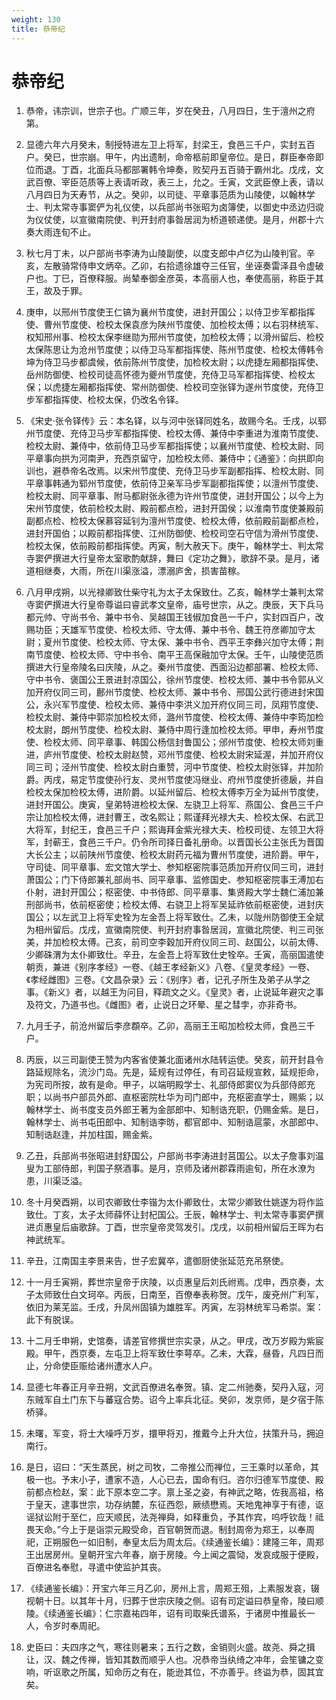 ```yaml
---
weight: 130
title: 恭帝纪
---
```


# 恭帝纪

1. <span id="恭帝纪-1"></span>
恭帝，讳宗训，世宗子也。广顺三年，岁在癸丑，八月四日，生于澶州之府第。

2. <span id="恭帝纪-2"></span>
显德六年六月癸未，制授特进左卫上将军，封梁王，食邑三千户，实封五百户。癸巳，世宗崩。甲午，内出遗制，命帝柩前即皇帝位。是日，群臣奉帝即位而退。丁酉，北面兵马都部署韩令坤奏，败契丹五百骑于霸州北。戊戌，文武百僚、宰臣范质等上表请听政，表三上，允之。壬寅，文武臣僚上表，请以八月四日为天寿节，从之。癸卯，以司徒、平章事范质为山陵使，以翰林学士、判太常寺事窦俨为礼仪使，以兵部尚书张昭为卤簿使，以御史中丞边归谠为仪仗使，以宣徽南院使、判开封府事昝居润为桥道顿递使。是月，州郡十六奏大雨连旬不止。

3. <span id="恭帝纪-3"></span>
秋七月丁未，以户部尚书李涛为山陵副使，以度支郎中卢亿为山陵判官。辛亥，左散骑常侍申文炳卒。乙卯，右拾遗徐雄夺三任官，坐诬奏雷泽县令虚破户也。丁巳，百僚释服。尚辇奉御金彦英，本高丽人也，奉使高丽，称臣于其王，故及于罪。

4. <span id="恭帝纪-4"></span>
庚申，以邢州节度使王仁镐为襄州节度使，进封开国公；以侍卫步军都指挥使、曹州节度使、检校太保袁彦为陕州节度使、加检校太傅；以右羽林统军、权知邢州事、检校太保李继勋为邢州节度使，加检校太傅；以滑州留后、检校太保陈思让为沧州节度使；以侍卫马军都指挥使、陈州节度使、检校太傅韩令坤为侍卫马步都虞候，依前陈州节度使，加检校太尉；以虎捷左厢都指挥使、岳州防御使、检校司徒高怀德为夔州节度使，充侍卫马军都指挥使、检校太保；以虎捷左厢都指挥使、常州防御使、检校司空张铎为遂州节度使，充侍卫步军都指挥使、检校太保，仍改名令铎。

5. <span id="恭帝纪-5"></span>
《宋史·张令铎传》云：本名铎，以与河中张铎同姓名，故赐今名。壬戌，以郓州节度使、充侍卫马步军都指挥使、检校太傅、兼侍中李重进为淮南节度使、检校太尉、兼侍中，依前侍卫马步军都指挥使；以襄州节度使、检校太尉、同平章事向拱为河南尹，充西京留守，加检校太师、兼侍中；《通鉴》：向拱即向训也，避恭帝名改焉。以宋州节度使、充侍卫马步军副都指挥、检校太尉、同平章事韩通为郓州节度使，依前侍卫亲军马步军副都指挥使；以澶州节度使、检校太尉、同平章事、附马都尉张永德为许州节度使，进封开国公；以今上为宋州节度使，依前检校太尉、殿前都点检，进封开国侯；以淮南节度使兼殿前副都点检、检校太保慕容延钊为澶州节度使、检校太傅，依前殿前副都点检，进封开国伯；以殿前都指挥使、江州防御使、检校司空石守信为滑州节度使、检校太保，依前殿前都指挥使。丙寅，制大赦天下。庚午，翰林学士、判太常寺窦俨撰进大行皇帝太室歌酌献辞，舞曰《定功之舞》，歌辞不录。是月，诸道相继奏，大雨，所在川渠涨溢，漂溺庐舍，损害苗稼。

6. <span id="恭帝纪-6"></span>
八月甲戌朔，以光禄卿致仕柴守礼为太子太保致仕。乙亥，翰林学士兼判太常寺窦俨撰进大行皇帝尊谥曰睿武孝文皇帝，庙号世宗，从之。庚辰，天下兵马都元帅、守尚书令、兼中书令、吴越国王钱俶加食邑一千户，实封四百户，改赐功臣；天雄军节度使、检校太师、守太傅、兼中书令、魏王符彦卿加守太尉；夏州节度使、检校太师、守太保、兼中书令、西平王李彝兴加守太傅；荆南节度使、检校太师、守中书令、南平王高保融加守太保。壬午，山陵使范质撰进大行皇帝陵名曰庆陵，从之。秦州节度使、西面沿边都部署、检校太师、守中书令、褒国公王景进封凉国公，徐州节度使、检校太师、兼中书令郭从义加开府仪同三司，鄜州节度使、检校太师、兼中书令、邢国公武行德进封宋国公，永兴军节度使、检校太师、兼侍中李洪义加开府仪同三司，凤翔节度使、检校太尉、兼侍中郭崇加检校太师，潞州节度使、检校太傅、兼侍中李筠加检校太尉，朗州节度使、检校太尉、兼侍中周行逢加检校太师。甲申，寿州节度使、检校太师、同平章事、韩国公杨信封鲁国公；邠州节度使、检校太师刘重进，庐州节度使、检校太尉赵赞，邓州节度使、检校太尉宋延渥，并加开府仪同三司；泾州节度使、检校太尉白重赞，河中节度使、检校太尉张铎，并加阶爵。丙戌，易定节度使孙行友、灵州节度使冯继业、府州节度使折德扆，并自检校太保加检校太傅，进阶爵。以延州留后、检校太傅李万全为延州节度使，进封开国公。庚寅，皇弟特进检校太保、左骁卫上将军、燕国公、食邑三千户宗让加检校太傅，进封曹王，改名熙让；熙谨拜光禄大夫、检校太保、右武卫大将军，封纪王，食邑三千户；熙诲拜金紫光禄大夫、检校司徒、左领卫大将军，封蕲王，食邑三千户。仍令所司择日备礼册命。以晋国长公主张氏为晋国大长公主；以前陕州节度使、检校太尉药元福为曹州节度使，进阶爵。甲午，守司徒、同平章事、宏文馆大学士、参知枢密院事范质加开府仪同三司，进封萧国公；门下侍郎兼礼部尚书、同平章事、监修国史、参知枢密院事王溥加右仆射，进封开国公；枢密使、中书侍郎、同平章事、集贤殿大学士魏仁浦加兼刑部尚书，依前枢密使；检校太傅、右骁卫上将军吴延祚依前枢密使，进封庆国公；以左武卫上将军史牷为左金吾上将军致仕。乙未，以陇州防御使王全斌为相州留后。戊戌，宣徽南院使、判开封府事昝居润，宣徽北院使、判三司张美，并加检校太傅。己亥，前司空李穀加开府仪同三司、赵国公，以前太傅、少卿硃渭为太仆卿致仕。辛丑，左金吾上将军致仕史牷卒。壬寅，高丽国遣使朝贡，兼进《别序孝经》一卷、《越王孝经新义》八卷、《皇灵孝经》一卷、《孝经雌图》三卷。《文昌杂录》云：《别序》者，记孔子所生及弟子从学之事。《新义》者，以越王为问目，释疏文之义。《皇灵》者，止说延年避灾之事及符文，乃道书也。《雌图》者，止说日之环晕、星之彗孛，亦非奇书。

7. <span id="恭帝纪-7"></span>
九月壬子，前沧州留后李彦頵卒。乙卯，高丽王王昭加检校太师，食邑三千户。

8. <span id="恭帝纪-8"></span>
丙辰，以三司副使王赞为内客省使兼北面诸州水陆转运使。癸亥，前开封县令路延规除名，流沙门岛。先是，延规有过停任，有司召延规宣敕，延规拒命，为宪司所按，故有是命。甲子，以端明殿学士、礼部侍郎窦仪为兵部侍郎充职；以尚书户部员外郎、直枢密院杜华为司门郎中，充枢密直学士，赐紫；以翰林学士、尚书度支员外郎王著为金部郎中、知制诰充职，仍赐金紫。是日，翰林学士、尚书屯田郎中、知制诰李昉，都官郎中、知制诰扈蒙，水部郎中、知制诰赵逢，并加柱国，赐金紫。

9. <span id="恭帝纪-9"></span>
乙丑，兵部尚书张昭进封舒国公，户部尚书李涛进封莒国公。以太子詹事刘温叟为工部侍郎，判国子祭酒事。是月，京师及诸州郡霖雨逾旬，所在水潦为患，川渠泛溢。

10. <span id="恭帝纪-10"></span>
冬十月癸酉朔，以司农卿致仕李锴为太仆卿致仕，太常少卿致仕姚遂为将作监致仕。丁亥，太子太师薛怀让封杞国公。壬辰，翰林学士、判太常寺事窦俨撰进贞惠皇后庙歌辞。丁酉，世宗皇帝灵驾发引。戊戌，以前相州留后王晖为右神武统军。

11. <span id="恭帝纪-11"></span>
辛丑，江南国主李景来告，世子宏冀卒，遣御厨使张延范充吊祭使。

12. <span id="恭帝纪-12"></span>
十一月壬寅朔，葬世宗皇帝于庆陵，以贞惠皇后刘氏祔焉。戊申，西京奏，太子太师致仕白文珂卒。丙辰，日南至，百僚奉表称贺。戊午，废兗州广利军，依旧为莱芜监。壬戌，升凤州固镇为雄胜军。丙寅，左羽林统军马希崇。案：此下有脱误。

13. <span id="恭帝纪-13"></span>
十二月壬申朔，史馆奏，请差官修撰世宗实录，从之。甲戌，改万岁殿为紫宸殿。甲午，西京奏，左屯卫上将军致仕李萼卒。乙未，大霖，昼昏，凡四日而止，分命使臣赈给诸州遭水人户。

14. <span id="恭帝纪-14"></span>
显德七年春正月辛丑朔，文武百僚进名奉贺。镇、定二州驰奏，契丹入寇，河东贼军自土门东下与蕃寇合势。诏今上率兵北征。癸卯，发京师，是夕宿于陈桥驿。

15. <span id="恭帝纪-15"></span>
未曙，军变，将士大噪呼万岁，擐甲将刃，推戴今上升大位，扶策升马，拥迫南行。

16. <span id="恭帝纪-16"></span>
是日，诏曰：“天生蒸民，树之司牧，二帝推公而禅位，三王乘时以革命，其极一也。予末小子，遭家不造，人心已去，国命有归。咨尔归德军节度使、殿前都点检赵，案：此下原本空二字。禀上圣之姿，有神武之略，佐我高祖，格于皇天，逮事世宗，功存纳麓，东征西怨，厥绩懋焉。天地鬼神享于有德，讴谣狱讼附于至仁，应天顺民，法尧禅舜，如释重负，予其作宾，呜呼钦哉！祗畏天命。”今上于是诣崇元殿受命，百官朝贺而退。制封周帝为郑王，以奉周祀，正朔服色一如旧制，奉皇太后为周太后。《续通鉴长编》：建隆三年，周郑王出居房州。皇朝开宝六年春，崩于房陵。今上闻之震恸，发哀成服于便殿，百僚进名奉慰，寻遣中使监护其丧。

17. <span id="恭帝纪-17"></span>
《续通鉴长编》：开宝六年三月乙卯，房州上言，周郑王殂，上素服发哀，辍视朝十日。以其年十月，归葬于世宗庆陵之侧。诏有司定谥曰恭皇帝，陵曰顺陵。《续通鉴长编》：仁宗嘉祐四年，诏有司取柴氏谱系，于诸房中推最长一人，令岁时奉周祀。

18. <span id="恭帝纪-18"></span>
史臣曰：夫四序之气，寒往则暑来；五行之数，金销则火盛。故尧、舜之揖让，汉、魏之传禅，皆知其数而顺乎人也。况恭帝当纨绮之冲年，会笙镛之变响，听讴歌之所属，知命历之有在，能逊其位，不亦善乎。终谥为恭，固其宜矣。
